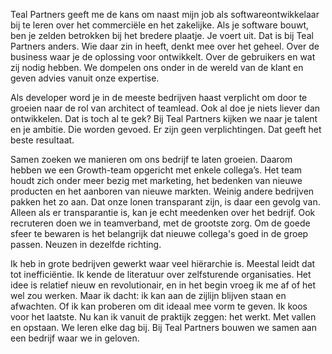 <!-- title: Hans -->
<!-- author: Hans -->
<!-- date: 2020-05-3 -->
<!-- img: /assets/img/blogimages/headerimage_placeholder.png -->


Teal Partners geeft me de kans om naast mijn job als softwareontwikkelaar bij te leren over het commerciële en het zakelijke. Als je software bouwt, ben je zelden betrokken bij het bredere plaatje. Je voert uit. Dat is bij Teal Partners anders. Wie daar zin in heeft, denkt mee over het geheel. Over de business waar je de oplossing voor ontwikkelt. Over de gebruikers en wat zij nodig hebben. We dompelen ons onder in de wereld van de klant en geven advies vanuit onze expertise. 

Als developer word je in de meeste bedrijven haast verplicht om door te groeien naar de rol van architect of teamlead. Ook al doe je niets liever dan ontwikkelen. Dat is toch al te gek? Bij Teal Partners kijken we naar je talent en je ambitie. Die worden gevoed. Er zijn geen verplichtingen. Dat geeft het beste resultaat. 

Samen zoeken we manieren om ons bedrijf te laten groeien. Daarom hebben we een Growth-team opgericht met enkele collega’s. Het team houdt zich onder meer bezig met marketing, het bedenken van nieuwe producten en het aanboren van nieuwe markten. Weinig andere bedrijven pakken het zo aan. Dat onze lonen transparant zijn, is daar een gevolg van. Alleen als er transparantie is, kan je echt meedenken over het bedrijf. Ook recruteren doen we in teamverband, met de grootste zorg. Om de goede sfeer te bewaren is het belangrijk dat nieuwe collega's goed in de groep passen. Neuzen in dezelfde richting.

Ik heb in grote bedrijven gewerkt waar veel hiërarchie is. Meestal leidt dat tot inefficiëntie. Ik kende de literatuur over zelfsturende organisaties. Het idee is relatief nieuw en revolutionair, en in het begin vroeg ik me af of het wel zou werken. Maar ik dacht: ik kan aan de zijlijn blijven staan en afwachten. Of ik kan proberen om dit ideaal mee vorm te geven. Ik koos voor het laatste. Nu kan ik vanuit de praktijk zeggen: het werkt. Met vallen en opstaan. We leren elke dag bij. Bij Teal Partners bouwen we samen aan een bedrijf waar we in geloven.


